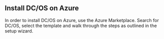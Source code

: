 ## Install DC/OS on Azure

In order to install DC/OS on Azure, use the Azure Marketplace. Search for DC/OS, select the template and walk through the steps as outlined in the setup wizard.
